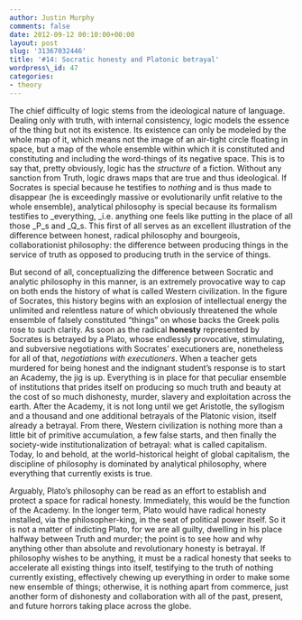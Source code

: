 ```yaml
---
author: Justin Murphy
comments: false
date: 2012-09-12 00:10:00+00:00
layout: post
slug: '31367032446'
title: '#14: Socratic honesty and Platonic betrayal'
wordpress\_id: 47
categories:
- theory
---
```


The chief difficulty of logic stems from the ideological nature of language. Dealing only with truth, with internal consistency, logic models the essence of the thing but not its existence. Its existence can only be modeled by the whole map of it, which means not the image of an air-tight circle floating in space, but a map of the whole ensemble within which it is constituted and constituting and including the word-things of its negative space. This is to say that, pretty obviously, logic has the _structure_ of a fiction. Without any sanction from Truth, logic draws maps that are true and thus ideological. If Socrates is special because he testifies to _nothing_ and is thus made to disappear (he is exceedingly massive or evolutionarily unfit relative to the whole ensemble), analytical philosophy is special because its formalism testifies to \_everything, \_i.e. anything one feels like putting in the place of all those \_P\_s and \_Q\_s. This first of all serves as an excellent illustration of the difference between honest, radical philosophy and bourgeois, collaborationist philosophy: the difference between producing things in the service of truth as opposed to producing truth in the service of things.

But second of all, conceptualizing the difference between Socratic and analytic philosophy in this manner, is an extremely provocative way to cap on both ends the history of what is called Western civilization. In the figure of Socrates, this history begins with an explosion of intellectual energy the unlimited and relentless nature of which obviously threatened the whole ensemble of falsely constituted “things” on whose backs the Greek polis rose to such clarity. As soon as the radical **honesty** represented by Socrates is betrayed by a Plato, whose endlessly provocative, stimulating, and subversive negotiations with Socrates’ executioners are, nonetheless for all of that, _negotiations with executioners_. When a teacher gets murdered for being honest and the indignant student’s response is to start an Academy, the jig is up. Everything is in place for that peculiar ensemble of institutions that prides itself on producing so much truth and beauty at the cost of so much dishonesty, murder, slavery and exploitation across the earth. After the Academy, it is not long until we get Aristotle, the syllogism and a thousand and one additional betrayals of the Platonic vision, itself already a betrayal. From there, Western civilization is nothing more than a little bit of primitive accumulation, a few false starts, and then finally the society-wide institutionalization of betrayal: what is called capitalism. Today, lo and behold, at the world-historical height of global capitalism, the discipline of philosophy is dominated by analytical philosophy, where everything that currently exists is true.

Arguably, Plato’s philosophy can be read as an effort to establish and protect a space for radical honesty. Immediately, this would be the function of the Academy. In the longer term, Plato would have radical honesty installed, via the philosopher-king, in the seat of political power itself. So it is not a matter of indicting Plato, for we are all guilty, dwelling in his place halfway between Truth and murder; the point is to see how and why anything other than absolute and revolutionary honesty is betrayal. If philosophy wishes to be anything, it must be a radical honesty that seeks to accelerate all existing things into itself, testifying to the truth of nothing currently existing, effectively chewing up everything in order to make some new ensemble of things; otherwise, it is nothing apart from commerce, just another form of dishonesty and collaboration with all of the past, present, and future horrors taking place across the globe.